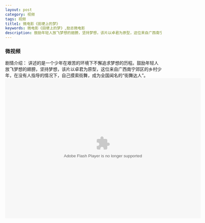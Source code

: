 ```yaml
---
layout: post
category: 视频
tags: 视频
title1: 微电影《田埂上的梦》
keywords: 微电影《田埂上的梦》,励志微电影
description: 鼓励年轻人放飞梦想的翅膀，坚持梦想，该片以卓君为原型，这位来自广西南宁郊区的乡村少年，在没有人指导的情况下，自己摸索街舞，成为全国闻名的街舞达人。
---
```


### 微视频

剧情介绍：
讲述的是一个少年在艰苦的环境下不懈追求梦想的历程。鼓励年轻人放飞梦想的翅膀，坚持梦想，该片以卓君为原型，这位来自广西南宁郊区的乡村少年，在没有人指导的情况下，自己摸索街舞，成为全国闻名的“街舞达人”。
<embed src="http://www.tudou.com/v/1SJ8V2Id1LY/&bid=05&resourceId=0_05_05_99/v.swf" type="application/x-shockwave-flash" allowscriptaccess="always" allowfullscreen="true" wmode="opaque" width="630" height="450"></embed>